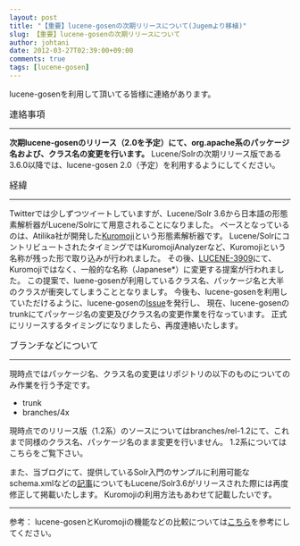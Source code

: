 ```yaml
---
layout: post
title: "【重要】lucene-gosenの次期リリースについて(Jugemより移植)"
slug: 【重要】lucene-gosenの次期リリースについて
author: johtani
date: 2012-03-27T02:39:00+09:00
comments: true
tags: [lucene-gosen]
---
```

lucene-gosenを利用して頂いてる皆様に連絡があります。

<span style="font-size:medium;">連絡事項
___

**次期lucene-gosenのリリース（2.0を予定）にて、org.apache系のパッケージ名および、クラス名の変更を行います。**
Lucene/Solrの次期リリース版である3.6.0以降では、lucene-gosen 2.0（予定）を利用するようにしてください。

<span style="font-size:medium;">経緯
___

Twitterでは少しずつツイートしていますが、Lucene/Solr 3.6から日本語の形態素解析器がLucene/Solrにて用意されることになりました。
ベースとなっているのは、Atilika社が開発した[Kuromoji](http://atilika.org/)という形態素解析器です。
Lucene/SolrにコントリビュートされたタイミングではKuromojiAnalyzerなど、Kuromojiという名称が残った形で取り込みが行われました。
その後、[LUCENE-3909](https://issues.apache.org/jira/browse/LUCENE-3909)にて、Kuromojiではなく、一般的な名称（Japanese*）に変更する提案が行われました。
この提案で、luene-gosenが利用しているクラス名、パッケージ名と大半のクラスが衝突してしまうこととなりましす。
今後も、lucene-gosenを利用していただけるように、lucene-gosenの[Issue](http://code.google.com/p/lucene-gosen/issues/detail?id=27)を発行し、
現在、lucene-gosenのtrunkにてパッケージ名の変更及びクラス名の変更作業を行なっています。
正式にリリースするタイミングになりましたら、再度連絡いたします。

<span style="font-size:medium;">ブランチなどについて
___

現時点ではパッケージ名、クラス名の変更はリポジトリの以下のものについてのみ作業を行う予定です。
* trunk
* branches/4x

現時点でのリリース版（1.2系）のソースについてはbranches/rel-1.2にて、これまで同様のクラス名、パッケージ名のまま変更を行いません。
1.2系についてはこちらをご覧下さい。

また、当ブログにて、提供しているSolr入門のサンプルに利用可能なschema.xmlなどの[記事](http://johtani.jugem.jp/?eid=44)についてもLucene/Solr3.6がリリースされた際には再度修正して掲載いたします。
Kuromojiの利用方法もあわせて記載したいです。

___
参考：
lucene-gosenとKuromojiの機能などの比較については[こちら](http://www.rondhuit.com/solrの日本語対応.html)を参考にしてください。




